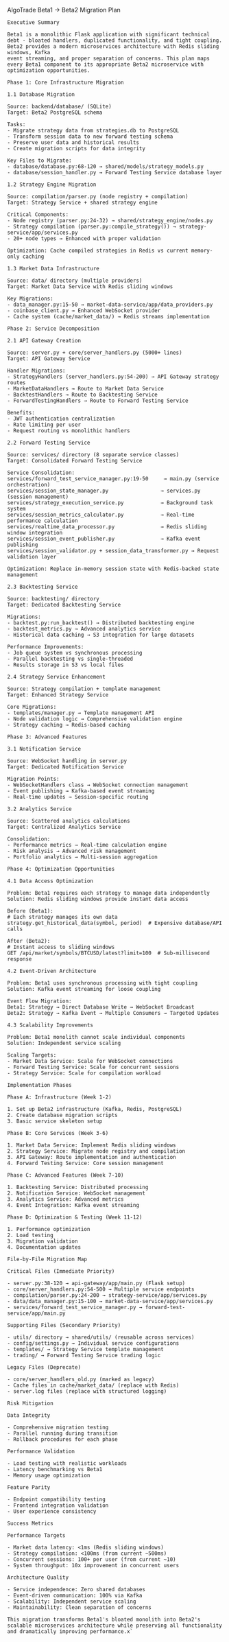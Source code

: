AlgoTrade Beta1 → Beta2 Migration Plan

    Executive Summary

    Beta1 is a monolithic Flask application with significant technical debt - bloated handlers, duplicated functionality, and tight coupling. Beta2 provides a modern microservices architecture with Redis sliding windows, Kafka
    event streaming, and proper separation of concerns. This plan maps every Beta1 component to its appropriate Beta2 microservice with optimization opportunities.

    Phase 1: Core Infrastructure Migration

    1.1 Database Migration

    Source: backend/database/ (SQLite)
    Target: Beta2 PostgreSQL schema

    Tasks:
    - Migrate strategy data from strategies.db to PostgreSQL
    - Transform session data to new forward testing schema
    - Preserve user data and historical results
    - Create migration scripts for data integrity

    Key Files to Migrate:
    - database/database.py:68-120 → shared/models/strategy_models.py
    - database/session_handler.py → Forward Testing Service database layer

    1.2 Strategy Engine Migration

    Source: compilation/parser.py (node registry + compilation)
    Target: Strategy Service + shared strategy engine

    Critical Components:
    - Node registry (parser.py:24-32) → shared/strategy_engine/nodes.py
    - Strategy compilation (parser.py:compile_strategy()) → strategy-service/app/services.py
    - 20+ node types → Enhanced with proper validation

    Optimization: Cache compiled strategies in Redis vs current memory-only caching

    1.3 Market Data Infrastructure

    Source: data/ directory (multiple providers)
    Target: Market Data Service with Redis sliding windows

    Key Migrations:
    - data_manager.py:15-50 → market-data-service/app/data_providers.py
    - coinbase_client.py → Enhanced WebSocket provider
    - Cache system (cache/market_data/) → Redis streams implementation

    Phase 2: Service Decomposition

    2.1 API Gateway Creation

    Source: server.py + core/server_handlers.py (5000+ lines)
    Target: API Gateway Service

    Handler Migrations:
    - StrategyHandlers (server_handlers.py:54-200) → API Gateway strategy routes
    - MarketDataHandlers → Route to Market Data Service
    - BacktestHandlers → Route to Backtesting Service
    - ForwardTestingHandlers → Route to Forward Testing Service

    Benefits:
    - JWT authentication centralization
    - Rate limiting per user
    - Request routing vs monolithic handlers

    2.2 Forward Testing Service

    Source: services/ directory (8 separate service classes)
    Target: Consolidated Forward Testing Service

    Service Consolidation:
    services/forward_test_service_manager.py:19-50     → main.py (service orchestration)
    services/session_state_manager.py                 → services.py (session management)
    services/strategy_execution_service.py            → Background task system
    services/session_metrics_calculator.py            → Real-time performance calculation
    services/realtime_data_processor.py               → Redis sliding window integration
    services/session_event_publisher.py               → Kafka event publishing
    services/session_validator.py + session_data_transformer.py → Request validation layer

    Optimization: Replace in-memory session state with Redis-backed state management

    2.3 Backtesting Service

    Source: backtesting/ directory
    Target: Dedicated Backtesting Service

    Migrations:
    - backtest.py:run_backtest() → Distributed backtesting engine
    - backtest_metrics.py → Advanced analytics service
    - Historical data caching → S3 integration for large datasets

    Performance Improvements:
    - Job queue system vs synchronous processing
    - Parallel backtesting vs single-threaded
    - Results storage in S3 vs local files

    2.4 Strategy Service Enhancement

    Source: Strategy compilation + template management
    Target: Enhanced Strategy Service

    Core Migrations:
    - templates/manager.py → Template management API
    - Node validation logic → Comprehensive validation engine
    - Strategy caching → Redis-based caching

    Phase 3: Advanced Features

    3.1 Notification Service

    Source: WebSocket handling in server.py
    Target: Dedicated Notification Service

    Migration Points:
    - WebSocketHandlers class → WebSocket connection management
    - Event publishing → Kafka-based event streaming
    - Real-time updates → Session-specific routing

    3.2 Analytics Service

    Source: Scattered analytics calculations
    Target: Centralized Analytics Service

    Consolidation:
    - Performance metrics → Real-time calculation engine
    - Risk analysis → Advanced risk management
    - Portfolio analytics → Multi-session aggregation

    Phase 4: Optimization Opportunities

    4.1 Data Access Optimization

    Problem: Beta1 requires each strategy to manage data independently
    Solution: Redis sliding windows provide instant data access

    Before (Beta1):
    # Each strategy manages its own data
    strategy.get_historical_data(symbol, period)  # Expensive database/API calls

    After (Beta2):
    # Instant access to sliding windows
    GET /api/market/symbols/BTCUSD/latest?limit=100  # Sub-millisecond response

    4.2 Event-Driven Architecture

    Problem: Beta1 uses synchronous processing with tight coupling
    Solution: Kafka event streaming for loose coupling

    Event Flow Migration:
    Beta1: Strategy → Direct Database Write → WebSocket Broadcast
    Beta2: Strategy → Kafka Event → Multiple Consumers → Targeted Updates

    4.3 Scalability Improvements

    Problem: Beta1 monolith cannot scale individual components
    Solution: Independent service scaling

    Scaling Targets:
    - Market Data Service: Scale for WebSocket connections
    - Forward Testing Service: Scale for concurrent sessions
    - Strategy Service: Scale for compilation workload

    Implementation Phases

    Phase A: Infrastructure (Week 1-2)

    1. Set up Beta2 infrastructure (Kafka, Redis, PostgreSQL)
    2. Create database migration scripts
    3. Basic service skeleton setup

    Phase B: Core Services (Week 3-6)

    1. Market Data Service: Implement Redis sliding windows
    2. Strategy Service: Migrate node registry and compilation
    3. API Gateway: Route implementation and authentication
    4. Forward Testing Service: Core session management

    Phase C: Advanced Features (Week 7-10)

    1. Backtesting Service: Distributed processing
    2. Notification Service: WebSocket management
    3. Analytics Service: Advanced metrics
    4. Event Integration: Kafka event streaming

    Phase D: Optimization & Testing (Week 11-12)

    1. Performance optimization
    2. Load testing
    3. Migration validation
    4. Documentation updates

    File-by-File Migration Map

    Critical Files (Immediate Priority)

    - server.py:38-120 → api-gateway/app/main.py (Flask setup)
    - core/server_handlers.py:54-500 → Multiple service endpoints
    - compilation/parser.py:24-200 → strategy-service/app/services.py
    - data/data_manager.py:15-100 → market-data-service/app/services.py
    - services/forward_test_service_manager.py → forward-test-service/app/main.py

    Supporting Files (Secondary Priority)

    - utils/ directory → shared/utils/ (reusable across services)
    - config/settings.py → Individual service configurations
    - templates/ → Strategy Service template management
    - trading/ → Forward Testing Service trading logic

    Legacy Files (Deprecate)

    - core/server_handlers_old.py (marked as legacy)
    - Cache files in cache/market_data/ (replace with Redis)
    - server.log files (replace with structured logging)

    Risk Mitigation

    Data Integrity

    - Comprehensive migration testing
    - Parallel running during transition
    - Rollback procedures for each phase

    Performance Validation

    - Load testing with realistic workloads
    - Latency benchmarking vs Beta1
    - Memory usage optimization

    Feature Parity

    - Endpoint compatibility testing
    - Frontend integration validation
    - User experience consistency

    Success Metrics

    Performance Targets

    - Market data latency: <1ms (Redis sliding windows)
    - Strategy compilation: <100ms (from current ~500ms)
    - Concurrent sessions: 100+ per user (from current ~10)
    - System throughput: 10x improvement in concurrent users

    Architecture Quality

    - Service independence: Zero shared databases
    - Event-driven communication: 100% via Kafka
    - Scalability: Independent service scaling
    - Maintainability: Clean separation of concerns

    This migration transforms Beta1's bloated monolith into Beta2's scalable microservices architecture while preserving all functionality and dramatically improving performance.x`